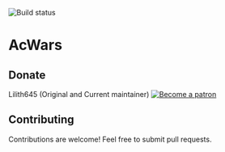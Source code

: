 ![Build status](https://travis-ci.com/lilith645/AcWars.svg?token=nw7eyDYfjBcSaxj1G3h7&branch=master)

# AcWars


## Donate

Lilith645 (Original and Current maintainer) [![Become a patron](https://c5.patreon.com/external/logo/become_a_patron_button.png)](https://www.patreon.com/AoAkuma)

## Contributing

Contributions are welcome! Feel free to submit pull requests.
